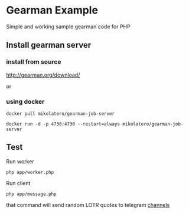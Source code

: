 # Gearman Example

Simple and working sample gearman code for PHP

## Install gearman server

### install from source

http://gearman.org/download/

or

### using docker

`docker pull mikolatero/gearman-job-server`

`docker run -d -p 4730:4730 --restart=always mikolatero/gearman-job-server`

## Test

Run worker

`php app/worker.php`

Run client

`php app/message.php`

that command will send random LOTR quotes to telegram [channels](t.me/baradur_messenger)

